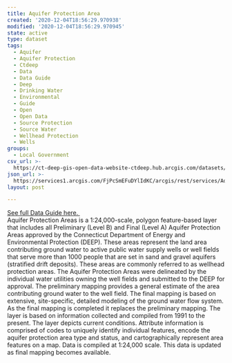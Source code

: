 ```yaml
---
title: Aquifer Protection Area
created: '2020-12-04T18:56:29.970938'
modified: '2020-12-04T18:56:29.970945'
state: active
type: dataset
tags:
  - Aquifer
  - Aquifer Protection
  - Ctdeep
  - Data
  - Data Guide
  - Deep
  - Drinking Water
  - Environmental
  - Guide
  - Open
  - Open Data
  - Source Protection
  - Source Water
  - Wellhead Protection
  - Wells
groups:
  - Local Government
csv_url: >-
  https://ct-deep-gis-open-data-website-ctdeep.hub.arcgis.com/datasets/8a494fc64d8f460fa77771273be30925_1.csv?outSR=%7B%22latestWkid%22%3A2234%2C%22wkid%22%3A102656%7D
json_url: >-
  https://services1.arcgis.com/FjPcSmEFuDYlIdKC/arcgis/rest/services/Aquifer_Protection_Areas/FeatureServer/1
layout: post

---
```

<div><a href='https://www.cteco.uconn.edu/guides/aquifer_protection_area.htm' rel='nofollow ugc' target='_blank'>See full Data Guide here. </a><br /></div>Aquifer Protection Areas is a 1:24,000-scale, polygon feature-based layer that includes all Preliminary (Level B) and Final (Level A) Aquifer Protection Areas approved by the Connecticut Department of Energy and Environmental Protection (DEEP). These areas represent the land area contributing ground water to active public water supply wells or well fields that serve more than 1000 people that are set in sand and gravel aquifers (stratified drift deposits). These areas are commonly referred to as wellhead protection areas. The Aquifer Protection Areas were delineated by the individual water utilities owning the well fields and submitted to the DEEP for approval. The preliminary mapping provides a general estimate of the area contributing ground water to the well field. The final mapping is based on extensive, site-specific, detailed modeling of the ground water flow system. As the final mapping is completed it replaces the preliminary mapping. The layer is based on information collected and compiled from 1991 to the present. The layer depicts current conditions. Attribute information is comprised of codes to uniquely identify individual features, encode the aquifer protection area type and status, and cartographically represent area features on a map. Data is compiled at 1:24,000 scale. This data is updated as final mapping becomes available.<div><br /></div>
